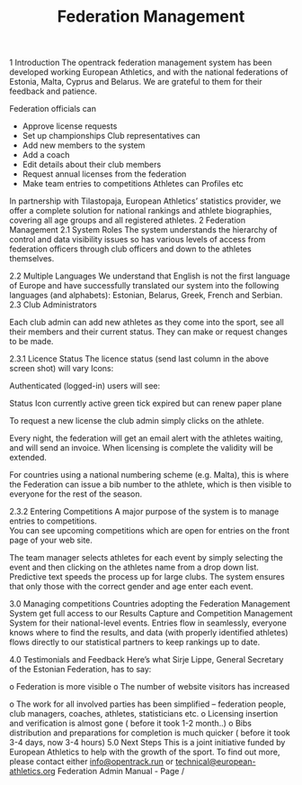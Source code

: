 ﻿---
layout: page
title: Federation Management
menus: 
  product:
    weight: 2
---


1 Introduction
The opentrack federation management system has been developed working European Athletics, and with the national federations of Estonia, Malta, Cyprus and Belarus. We are grateful to them for their feedback and patience.


Federation officials can
* Approve license requests
* Set up championships
Club representatives can
* Add new members to the system
* Add a coach
* Edit details about their club members
* Request annual licenses from the federation
* Make team entries to competitions
Athletes can
        Profiles etc


In partnership with Tilastopaja, European Athletics’ statistics provider, we offer a complete solution for national rankings and athlete biographies, covering all age groups and all registered athletes.
2 Federation Management
2.1 System Roles
The system understands the hierarchy of control and data visibility issues so has various levels of access from federation officers through club officers and down to the athletes themselves.


2.2 Multiple Languages
We understand that English is not the first language of Europe and have successfully translated our system into the following languages (and alphabets): Estonian, Belarus, Greek, French and Serbian.  
2.3 Club Administrators
  





Each club admin can add new athletes as they come into the sport, see all their members and their current status. They can make or request changes to be made.


  



2.3.1 Licence Status
The licence status (send last column in the above screen shot) will vary 
Icons:

Authenticated (logged-in) users will see:

Status
  Icon
  currently active
  green tick 
  expired but can renew
  paper plane
  

To request a new license the club admin simply clicks on the athlete.


  



Every night, the federation will get an email alert with the athletes waiting, and will send  an invoice.  When licensing is complete the validity will be extended.


For countries using a national numbering scheme (e.g. Malta), this is where the Federation can issue a bib number to the athlete, which is then visible to everyone for the rest of the season.


2.3.2 Entering Competitions
A major purpose of the system is to manage entries to competitions.   
You can see upcoming competitions which are open for entries on the front page of your web site.


  

  



The team manager selects athletes for each event by simply selecting the event and then clicking on the athletes name from a drop down list. Predictive text speeds the process up for large clubs. The system ensures that only those with the correct gender and age enter each event.


3.0 Managing competitions
Countries adopting the Federation Management System get full access to our Results Capture and Competition Management System for their national-level events.  Entries flow in seamlessly, everyone knows where to find the results, and data (with properly identified athletes) flows directly to our statistical partners to keep rankings up to date.




4.0 Testimonials and Feedback
Here’s what Sirje Lippe, General Secretary of the Estonian Federation, has to say:


o    Federation is more visible
o    The number of website visitors has increased
 
o    The work for all involved parties has been simplified – federation people, club managers, coaches, athletes, statisticians etc.
o    Licensing insertion and verification is almost gone ( before it took 1-2 month..)
o    Bibs distribution and preparations for completion is much quicker ( before it took 3-4 days, now 3-4 hours)
5.0 Next Steps
This is a joint initiative funded by European Athletics to help with the growth of the sport.   To find out more, please contact either info@opentrack.run or technical@european-athletics.org 
Federation Admin Manual - Page /
